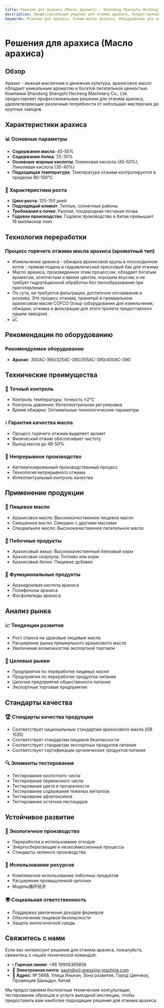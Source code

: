 ```yaml
---
title: Решения для арахиса (Масло арахиса) - Shandong Shengshi Hecheng Machinery Co., Ltd.
description: Профессиональные решения для отжима арахиса, предоставление оборудования и технических услуг по переработке масла арахиса, содержание масла 45-55%, использование процесса горячего отжима для выделения аромата, удовлетворяющие различные потребности от небольших мастерских до крупных заводов.
keywords: Решения для арахиса, Отжим масла арахиса, Оборудование для переработки арахиса, Линия производства масла арахиса, Процесс горячего отжима арахиса, Пресс для масла арахиса, Экстракция масла арахиса, Переработка масличных семян арахиса, Оборудование для отжима масла арахиса, Оборудование для производства масла арахиса, Завод по переработке масла арахиса
---
```


# Решения для арахиса (Масло арахиса)

## Обзор

Арахис - важная масличная и денежная культура, арахисовое масло обладает уникальным ароматом и богатой питательной ценностью. Компания Shandong Shengshi Hecheng Machinery Co., Ltd. предоставляет профессиональные решения для отжима арахиса, удовлетворяющие различные потребности от небольших мастерских до крупных заводов.

## Характеристики арахиса

### 📊 Основные параметры
- **Содержание масла**: 45-55%
- **Содержание белка**: 25-30%
- **Основные жирные кислоты**: Олеиновая кислота (40-50%), Линолевая кислота (30-40%)
- **Подходящая температура**: Температура отжима контролируется в пределах 80-100℃

### 🌱 Характеристики роста
- **Цикл роста**: 120-150 дней
- **Подходящий климат**: Теплые, солнечные районы
- **Требования к почве**: Рыхлая, плодородная песчаная почва
- **Годовое производство**: Годовое производство в Китае превышает 16 миллионов тонн

## Технология переработки

### Процесс горячего отжима масла арахиса (ароматный тип)
- Измельчение арахиса - обжарка арахисовой крупы в плоскодонном котле - прямая подача в гидравлический прессовый бак для отжима
- Масло арахиса, произведенное этим процессом, обладает богатым ароматом, золотистым и ярким цветом, хорошим вкусом, и не требует гидратационной обработки без пенообразования при приготовлении.
- По сути, не требуется фильтрация, достаточно отстаивания и розлива. Это процесс отжима, принятый в премиальном арахисовом масле COFCO Group (оборудование для измельчения, обжарки, отжима и фильтрации для этого проекта предоставлено нашим заводом).
- ![](/images/花生热榨工艺.png)

## Рекомендации по оборудованию

### Рекомендуемое оборудование
- **Арахис**: 300AC-390/325AC-390/355AC-390/400AC-390

## Технические преимущества

### 🎯 Точный контроль
- Контроль температуры: точность ±2℃
- Контроль давления: Интеллектуальная регулировка
- Время обжарки: Оптимальные технологические параметры

### 💧 Гарантия качества масла
- Процесс горячего отжима выделяет аромат
- Физический отжим обеспечивает чистоту
- Выход масла до 48-50%

### 🔄 Непрерывное производство
- Автоматизированный производственный процесс
- Технология непрерывного отжима
- Интеллектуальный контроль качества

## Применение продукции

### 🍳 Пищевое масло
- Арахисовое масло: Высококачественное пищевое масло
- Смешанное масло: Смешано с другими маслами
- Специальное масло: Высококачественное питательное масло

### 🥛 Побочные продукты
- Арахисовый жмых: Высококачественный белковый корм
- Арахисовая скорлупа: Топливо или корм
- Арахисовый белок: Пищевые добавки

### 💊 Функциональные продукты
- Арахидоновая кислота арахиса
- Полифенолы арахиса
- Фосфолипиды арахиса

## Анализ рынка

### 📈 Тенденции развития
- Рост спроса на здоровые пищевые масла
- Расширение рынка премиального арахисового масла
- Увеличение возможностей экспортной торговли

### 🎯 Целевые рынки
- Предприятия по переработке пищевых масел
- Предприятия по переработке продуктов питания
- Цепочки предприятий общественного питания
- Экспортные торговые предприятия

## Стандарты качества

### 🏆 Стандарты качества продукции
- Соответствует национальным стандартам арахисового масла (GB 1535)
- Соответствует стандартам пищевой безопасности
- Соответствует стандартам экспортных продуктов питания
- Соответствует сертификации органических продуктов питания

### 🔍 Элементы тестирования
- Тестирование кислотного числа
- Тестирование перекисного числа
- Тестирование цвета и прозрачности
- Тестирование содержания тяжелых металлов
- Тестирование афлатоксинов
- Тестирование остатков пестицидов

## Устойчивое развитие

### 🌱 Экологичное производство
- Переработка и использование отходов
- Энергосберегающие и низкоэмиссионные процессы
- Стандарты зеленого производства

### 🔄 Использование ресурсов
- Комплексное использование побочных продуктов
- Расширение промышленной цепочки
- Модель循环经济

### 🌍 Социальная ответственность
- Поддержка увеличения доходов фермеров
- Обеспечение пищевой безопасности
- Защита экологической среды

## Свяжитесь с нами

Если вас интересуют решения для отжима арахиса, пожалуйста, свяжитесь с нашей технической командой:

- 📞 **Горячая линия**: +86 19906365856
- 📧 **Электронная почта**: gavin@oil-pressing-machine.com
- 📍 **Адрес**: № 5888, Улица Иньнэн, Зона развития, Город Цинчжоу, Провинция Шаньдун, Китай

Мы предоставляем бесплатные технические консультации, тестирование образцов и услуги выездной инспекции, чтобы предоставить вам наиболее подходящие решения для отжима арахиса.